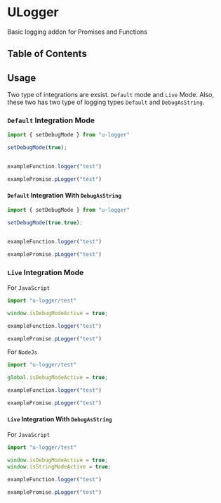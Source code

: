 # ULogger

Basic logging addon for Promises and Functions

## Table of Contents

## Usage 

Two type of integrations are exsist. `Default` mode and `Live` Mode. Also, these two has two type of logging types `Default` and `DebugAsString`.

### `Default` Integration Mode

```javascript
import { setDebugMode } from "u-logger"

setDebugMode(true);


exampleFunction.logger("test")

examplePromise.pLogger("test")
```

#### `Default` Integration With `DebugAsString`

```javascript
import { setDebugMode } from "u-logger"

setDebugMode(true,true);


exampleFunction.logger("test")

examplePromise.pLogger("test")
```

### `Live` Integration Mode

For `JavaScript`
```javascript
import "u-logger/test"

window.isDebugModeActive = true;

exampleFunction.logger("test")

examplePromise.pLogger("test")
```

For `NodeJs`
```javascript
import "u-logger/test"

global.isDebugModeActive = true;

exampleFunction.logger("test")

examplePromise.pLogger("test")
```

#### `Live` Integration With `DebugAsString`

For `JavaScript`
```javascript
import "u-logger/test"

window.isDebugModeActive = true;
window.isStringModeActive = true;

exampleFunction.logger("test")

examplePromise.pLogger("test")
```